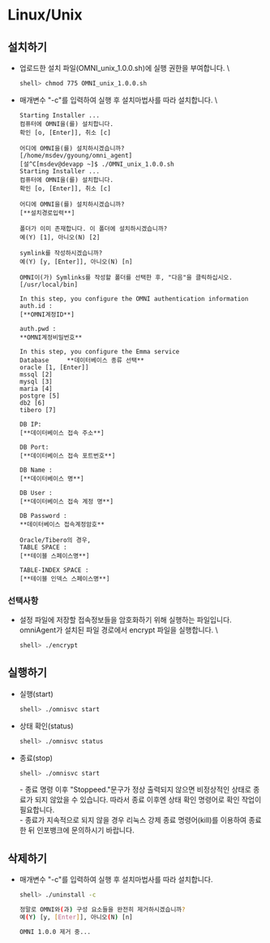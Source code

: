 # Linux/Unix

## 설치하기

*   업로드한 설치 파일(OMNI\_unix\_1.0.0.sh)에 실행 권한을 부여합니다. \


    ```bash
    shell> chmod 775 OMNI_unix_1.0.0.sh
    ```
*   매개변수 "-c"를 입력하여 실행 후 설치마법사를 따라 설치합니다. \


    ```
    Starting Installer ...
    컴퓨터에 OMNI을(를) 설치합니다.
    확인 [o, [Enter]], 취소 [c]

    어디에 OMNI을(를) 설치하시겠습니까?
    [/home/msdev/gyoung/omni_agent]
    [설^C[msdev@devapp ~]$ ./OMNI_unix_1.0.0.sh
    Starting Installer ...
    컴퓨터에 OMNI을(를) 설치합니다.
    확인 [o, [Enter]], 취소 [c]

    어디에 OMNI을(를) 설치하시겠습니까?
    [**설치경로입력**]

    폴더가 이미 존재합니다. 이 폴더에 설치하시겠습니까?
    예(Y) [1], 아니오(N) [2]

    symlink를 작성하시겠습니까?
    예(Y) [y, [Enter]], 아니오(N) [n]

    OMNI이(가) Symlinks를 작성할 폴더를 선택한 후, "다음"을 클릭하십시오.
    [/usr/local/bin]

    In this step, you configure the OMNI authentication information
    auth.id :
    [**OMNI계정ID**]

    auth.pwd :
    **OMNI계정비밀번호**

    In this step, you configure the Emma service
    Database     **데이터베이스 종류 선택**
    oracle [1, [Enter]]
    mssql [2]
    mysql [3]
    maria [4]
    postgre [5]
    db2 [6]
    tibero [7]

    DB IP:
    [**데이터베이스 접속 주소**]

    DB Port:
    [**데이터베이스 접속 포트번호**]

    DB Name :
    [**데이터베이스 명**]

    DB User :
    [**데이터베이스 접속 계정 명**]

    DB Password :
    **데이터베이스 접속계정암호**

    Oracle/Tibero의 경우,
    TABLE SPACE :
    [**테이블 스페이스명**]

    TABLE-INDEX SPACE :
    [**테이블 인덱스 스페이스명**]
    ```

### 선택사항

*   설정 파일에 저장할 접속정보들을 암호화하기 위해 실행하는 파일입니다. \
    omniAgent가 설치된 파일 경로에서 encrypt 파일을 실행합니다. \


    ```bash
    shell> ./encrypt
    ```

## 실행하기

*   실행(start)

    ```bash
    shell> ./omnisvc start
    ```
*   상태 확인(status)

    ```bash
    shell> ./omnisvc status
    ```
*   종료(stop)

    ```bash
    shell> ./omnisvc start
    ```

    \- 종료 명령 이후 "Stoppeed."문구가 정상 출력되지 않으면 비정상적인 상태로 종료가 되지 않았을 수 있습니다. 따라서 종료 이후엔 상태 확인 명령어로 확인 작업이 필요합니다. \
    \- 종료가 지속적으로 되지 않을 경우 리눅스 강제 종료 명령어(kill)를 이용하여 종료한 뒤 인포뱅크에 문의하시기 바랍니다.&#x20;

## 삭제하기

*   매개변수 "-c"를 입력하여 실행 후 설치마법사를 따라 설치합니다.&#x20;

    ```bash
    shell> ./uninstall -c

    정말로 OMNI와(과) 구성 요소들을 완전히 제거하시겠습니까?
    예(Y) [y, [Enter]], 아니오(N) [n]

    OMNI 1.0.0 제거 중...
    ```
